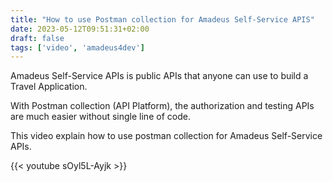 ```yaml
---
title: "How to use Postman collection for Amadeus Self-Service APIS"
date: 2023-05-12T09:51:31+02:00
draft: false
tags: ['video', 'amadeus4dev'] 
---
```


Amadeus Self-Service APIs is public APIs that anyone can use to build a Travel Application. 

With Postman collection (API Platform), the authorization and testing APIs are much easier without single line of code. 

This video explain how to use postman collection for Amadeus Self-Service APIs. 

{{< youtube sOyl5L-Ayjk >}}